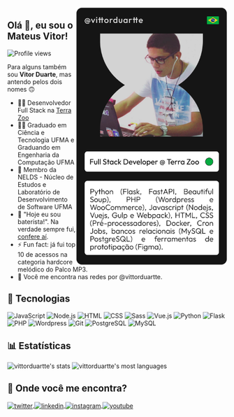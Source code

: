 <img align="right" height="590em" src="https://raw.githubusercontent.com/vittorduartte/vittorduartte/733fc31f90608db8b3a248e736ea8d39c52c9dac/assets/readme-image.png"/>

## Olá 👋, eu sou o Mateus Vitor!

<p align="left"> <img src="https://komarev.com/ghpvc/?username=vittorduartte&color=red" alt="Profile views" /> </p>

Para alguns também sou **Vitor Duarte**, mas antendo pelos dois nomes 🙃

- 🧑‍💻 Desenvolvedor Full Stack na [Terra Zoo](https://terrazoo.com.br/)
- 🧑‍🎓 Graduado em Ciência e Tecnologia UFMA e Graduando em Engenharia da Computação UFMA
- 📑 Membro da NELDS - Núcleo de Estudos e Laboratório de Desenvolvimento de Software UFMA
- 🥁 "Hoje eu sou baterista!". Na verdade sempre fui, [confere aí](https://www.youtube.com/watch?v=VGPeux-hAXk).
- ⚡ Fun fact: já fui top 10 de acessos na categoria hardcore melódico do Palco MP3.
- 💬 Você me encontra nas redes por @vittorduartte.

## 🔧 Tecnologias

![JavaScript](https://img.shields.io/badge/JavaScript-323330?style=for-the-badge&logo=javascript&logoColor=F7DF1E)
![Node.js](https://img.shields.io/badge/Node.js-43853D?style=for-the-badge&logo=node.js&logoColor=white)
![HTML](https://img.shields.io/badge/HTML5-E34F26?style=for-the-badge&logo=html5&logoColor=white)
![CSS](https://img.shields.io/badge/CSS3-1572B6?style=for-the-badge&logo=css3&logoColor=white)
![Sass](https://img.shields.io/badge/Sass-CC6699?style=for-the-badge&logo=sass&logoColor=white)
![Vue.js](https://img.shields.io/badge/Vue.js-35495E?style=for-the-badge&logo=vue.js&logoColor=4FC08D)
![Python](https://img.shields.io/badge/Python-3776AB?style=for-the-badge&logo=python&logoColor=white)
![Flask](https://img.shields.io/badge/Flask-000000?style=for-the-badge&logo=flask&logoColor=white)
![PHP](https://img.shields.io/badge/PHP-777BB4?style=for-the-badge&logo=php&logoColor=white)
![Wordpress](https://img.shields.io/badge/WordPress-006E93?style=for-the-badge&logo=wordpress&logoColor=white)
![Git](https://img.shields.io/badge/Git-E34F26?style=for-the-badge&logo=git&logoColor=white)
![PostgreSQL](https://img.shields.io/badge/PostgreSQL-316192?style=for-the-badge&logo=postgresql&logoColor=white)
![MySQL](https://img.shields.io/badge/MySQL-00000F?style=for-the-badge&logo=mysql&logoColor=white)

## 📊 Estatísticas

<p align="left">
<img width="530em" src="https://github-readme-stats.vercel.app/api?username=vittorduartte&show_icons=true&theme=dracula" alt="vittorduartte's stats"/>
<img width="530em" src="https://github-readme-stats.vercel.app/api/top-langs/?username=vittorduartte&layout=compact&theme=dracula" alt="vittorduartte's most languages"/>
</p>

## 📍 Onde você me encontra?

<p align="left">
    <a href="https://twitter.com/vittorduartte_" target="_blank">
      <img align="center" src="https://img.shields.io/badge/Twitter-1DA1F2?style=for-the-badge&logo=twitter&logoColor=white" alt="twitter"/>  
    </a>
    <a href="https://linkedin.com/in/vittorduartte" target="_blank">
      <img align="center" src="https://img.shields.io/badge/LinkedIn-0077B5?style=for-the-badge&logo=linkedin&logoColor=white" alt="linkedin"/>
    </a>
    <a href="https://instagram.com/vittorduartte" target="_blank">
     <img align="center" src="https://img.shields.io/badge/Instagram-E4405F?style=for-the-badge&logo=instagram&logoColor=white" alt="instagram"/>
    </a>
    <a href="https://gitlab.com/vittorduartte" target="_blank">
     <img align="center" src="https://img.shields.io/badge/GitLab-330F63?style=for-the-badge&logo=gitlab&logoColor=white" alt="youtube"/>
    </a>
</p>